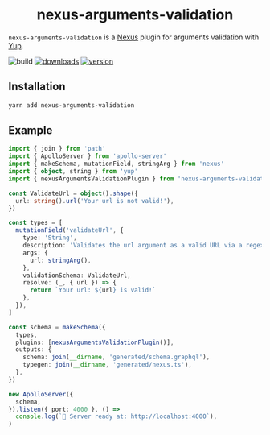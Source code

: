 <p align="center">
  <h1 align="center">nexus-arguments-validation</h1>
</p>

`nexus-arguments-validation` is a [Nexus](https://github.com/prisma-labs/nexus) plugin for arguments validation with [Yup](https://github.com/jquense/yup).

![build](https://github.com/huv1k/nexus-arguments-validation/workflows/Build%20and%20test/badge.svg)
[![downloads](https://img.shields.io/npm/dt/nexus-arguments-validation.svg)](https://npmjs.org/package/nexus-arguments-validation?cacheSeconds=3600)
[![version](https://img.shields.io/npm/v/nexus-arguments-validation.svg)](https://npmjs.org/package/nexus-arguments-validation?cacheSeconds=3600)

## Installation

```bash
yarn add nexus-arguments-validation
```

## Example

```typescript
import { join } from 'path'
import { ApolloServer } from 'apollo-server'
import { makeSchema, mutationField, stringArg } from 'nexus'
import { object, string } from 'yup'
import { nexusArgumentsValidationPlugin } from 'nexus-arguments-validation'

const ValidateUrl = object().shape({
  url: string().url('Your url is not valid!'),
})

const types = [
  mutationField('validateUrl', {
    type: 'String',
    description: 'Validates the url argument as a valid URL via a regex',
    args: {
      url: stringArg(),
    },
    validationSchema: ValidateUrl,
    resolve: (_, { url }) => {
      return `Your url: ${url} is valid!`
    },
  }),
]

const schema = makeSchema({
  types,
  plugins: [nexusArgumentsValidationPlugin()],
  outputs: {
    schema: join(__dirname, 'generated/schema.graphql'),
    typegen: join(__dirname, 'generated/nexus.ts'),
  },
})

new ApolloServer({
  schema,
}).listen({ port: 4000 }, () =>
  console.log(`🚀 Server ready at: http://localhost:4000`),
)
```
